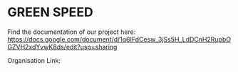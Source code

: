 # GREEN SPEED
Find the documentation of our project here: https://docs.google.com/document/d/1q6IFdCesw_3jSs5H_LdDCnH2RupbOGZVH2xdYvwK8ds/edit?usp=sharing

Organisation Link:


